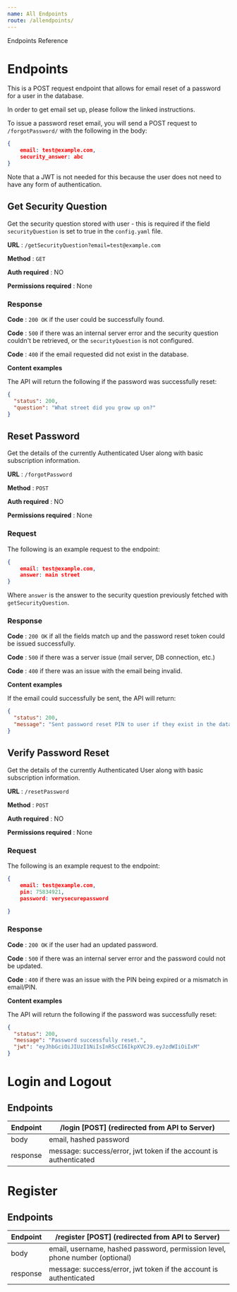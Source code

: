 ```yaml
---
name: All Endpoints
route: /allendpoints/
---
```


Endpoints Reference

# Endpoints

This is a POST request endpoint that allows for email reset of a password for a user in the database.

In order to get email set up, please follow the linked instructions.

To issue a password reset email, you will send a POST request to `/forgotPassword/` with the following in the body:

```json
{
    email: test@example.com,
    security_answer: abc
}
```

Note that a JWT is not needed for this because the user does not need to have any form of authentication.

## Get Security Question

Get the security question stored with user - this is required if the field `securityQuestion` is set to true in the `config.yaml` file.

**URL** : `/getSecurityQuestion?email=test@example.com`

**Method** : `GET`

**Auth required** : NO

**Permissions required** : None

### Response

**Code** : `200 OK` if the user could be successfully found.

**Code** : `500` if there was an internal server error and the security question couldn't be retrieved, or the `securityQuestion` is not configured.

**Code** : `400` if the email requested did not exist in the database.

**Content examples**

The API will return the following if the password was successfully reset:

```json
{
  "status": 200,
  "question": "What street did you grow up on?"
}
```

## Reset Password

Get the details of the currently Authenticated User along with basic
subscription information.

**URL** : `/forgotPassword`

**Method** : `POST`

**Auth required** : NO

**Permissions required** : None

### Request

The following is an example request to the endpoint:

```json
{
    email: test@example.com,
    answer: main street
}
```

Where `answer` is the answer to the security question previously fetched with `getSecurityQuestion`.

### Response

**Code** : `200 OK` if all the fields match up and the password reset token could be issued successfully.

**Code** : `500` if there was a server issue (mail server, DB connection, etc.)

**Code** : `400` if there was an issue with the email being invalid.

**Content examples**

If the email could successfully be sent, the API will return:

```json
{
  "status": 200,
  "message": "Sent password reset PIN to user if they exist in the database."
}
```

## Verify Password Reset

Get the details of the currently Authenticated User along with basic
subscription information.

**URL** : `/resetPassword`

**Method** : `POST`

**Auth required** : NO

**Permissions required** : None

### Request

The following is an example request to the endpoint:

```json
{
    email: test@example.com,
    pin: 75834921,
    password: verysecurepassword

}
```

### Response

**Code** : `200 OK` if the user had an updated password.

**Code** : `500` if there was an internal server error and the password could not be updated.

**Code** : `400` if there was an issue with the PIN being expired or a mismatch in email/PIN.

**Content examples**

The API will return the following if the password was successfully reset:

```json
{
  "status": 200,
  "message": "Password successfully reset.",
  "jwt": "eyJhbGciOiJIUzI1NiIsInR5cCI6IkpXVCJ9.eyJzdWIiOiIxM"
}
```

# Login and Logout

## Endpoints

| Endpoint | /login [POST] (redirected from API to Server)                     |
| -------- | ----------------------------------------------------------------- |
| body     | email, hashed password                                            |
| response | message: success/error, jwt token if the account is authenticated |

# Register

## Endpoints

| Endpoint | /register [POST] (redirected from API to Server)                            |
| -------- | --------------------------------------------------------------------------- |
| body     | email, username, hashed password, permission level, phone number (optional) |
| response | message: success/error, jwt token if the account is authenticated           |
